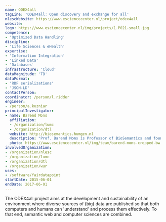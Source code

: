 ```yaml
---
name: ODEX4all
tagLine: 'ODEX4all: Open discovery and exchange for all'
nlescWebsite: https://www.esciencecenter.nl/project/odex4all
website:
logo: https://www.esciencecenter.nl/img/projects/1.P021-small.jpg
competence:
- 'Optimized Data Handling' 
discipline:
- 'Life Sciences & eHealth'
expertise:
- 'Information Integration'
- 'Linked Data'
- 'Databases'
infrastructure: 'Cloud'
dataMagnitude: 'TB'
dataFormat:
- 'RDF serializations'
- 'JSON-LD'
contactPerson:
coordinator: /person/l.ridder
engineer:
- /person/a.kuzniar
principalInvestigator:
- name: Barend Mons
  affiliation:
  - /organization/lumc
  - /organization/dtl
  website: http://biosemantics.humgen.nl
  description: "Prof. Barend Mons is Professor of BioSemantics and founder of the BioSemantics group at the LUMC. Next to his leading role in the research of the group, Barend plays a leading role in the international development of 'FAIR data stewardship' for biomedical data. For instance, he is head-of-node of Elixir-NL. Elixir is a pan-European project to develop and foster bioinformatics infrastructure across the member states. The focus of the contribution of the BioSemantics group is on developing an interoperability backbone for biomedical applications in general and rare disease in particular."
  photo: https://www.esciencecenter.nl/img/team/barend-mons-cropped-bw.jpg
involvedOrganization:
- /organization/nlesc
- /organization/lumc
- /organization/dtl
- /organization/wur
uses:
- /software/fairdatapoint
startDate: 2015-06-01
endDate: 2017-06-01
---
```

The ODEX4all project aims at the development and sustainability of an environment where diverse sources of (big) data are published so that both computers and humans can 'understand' and process them effectively. To that end, semantic web and computer sciences are combined.
